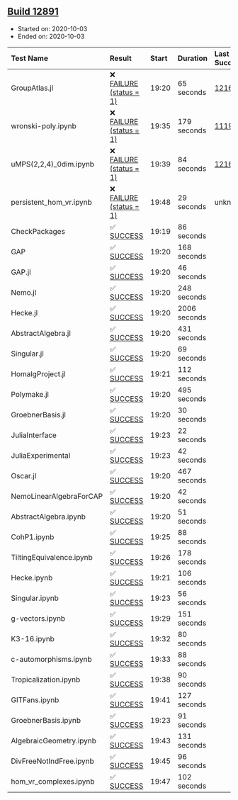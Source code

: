 ## [Build 12891](https://oscarci.mathematik.uni-kl.de/job/oscar/12891/)

* Started on: 2020-10-03
* Ended on: 2020-10-03

| Test Name    | Result | Start | Duration | Last Success | First Failure |
|:-------------|:-------|:------|:---------|:-------------|:--------------|
| GroupAtlas.jl | ❌ [FAILURE (status = 1)](https://oscarci.mathematik.uni-kl.de/job/oscar/12891/artifact/logs/build-12891/GroupAtlas.jl.log) | 19:20 | 65 seconds | [12167](https://oscarci.mathematik.uni-kl.de/job/oscar/12167/) | [12168](https://oscarci.mathematik.uni-kl.de/job/oscar/12168/) |
| wronski-poly.ipynb | ❌ [FAILURE (status = 1)](https://oscarci.mathematik.uni-kl.de/job/oscar/12891/artifact/logs/build-12891/wronski-poly.ipynb.log) | 19:35 | 179 seconds | [11192](https://oscarci.mathematik.uni-kl.de/job/oscar/11192/) | [11193](https://oscarci.mathematik.uni-kl.de/job/oscar/11193/) |
| uMPS(2,2,4)_0dim.ipynb | ❌ [FAILURE (status = 1)](https://oscarci.mathematik.uni-kl.de/job/oscar/12891/artifact/logs/build-12891/uMPS-2-2-4-_0dim.ipynb.log) | 19:39 | 84 seconds | [12167](https://oscarci.mathematik.uni-kl.de/job/oscar/12167/) | [12168](https://oscarci.mathematik.uni-kl.de/job/oscar/12168/) |
| persistent_hom_vr.ipynb | ❌ [FAILURE (status = 1)](https://oscarci.mathematik.uni-kl.de/job/oscar/12891/artifact/logs/build-12891/persistent_hom_vr.ipynb.log) | 19:48 | 29 seconds | unknown | unknown |
| CheckPackages | ✅ [SUCCESS](https://oscarci.mathematik.uni-kl.de/job/oscar/12891/artifact/logs/build-12891/CheckPackages.log) | 19:19 | 86 seconds |  |  |
| GAP | ✅ [SUCCESS](https://oscarci.mathematik.uni-kl.de/job/oscar/12891/artifact/logs/build-12891/GAP.log) | 19:20 | 168 seconds |  |  |
| GAP.jl | ✅ [SUCCESS](https://oscarci.mathematik.uni-kl.de/job/oscar/12891/artifact/logs/build-12891/GAP.jl.log) | 19:20 | 46 seconds |  |  |
| Nemo.jl | ✅ [SUCCESS](https://oscarci.mathematik.uni-kl.de/job/oscar/12891/artifact/logs/build-12891/Nemo.jl.log) | 19:20 | 248 seconds |  |  |
| Hecke.jl | ✅ [SUCCESS](https://oscarci.mathematik.uni-kl.de/job/oscar/12891/artifact/logs/build-12891/Hecke.jl.log) | 19:20 | 2006 seconds |  |  |
| AbstractAlgebra.jl | ✅ [SUCCESS](https://oscarci.mathematik.uni-kl.de/job/oscar/12891/artifact/logs/build-12891/AbstractAlgebra.jl.log) | 19:20 | 431 seconds |  |  |
| Singular.jl | ✅ [SUCCESS](https://oscarci.mathematik.uni-kl.de/job/oscar/12891/artifact/logs/build-12891/Singular.jl.log) | 19:20 | 69 seconds |  |  |
| HomalgProject.jl | ✅ [SUCCESS](https://oscarci.mathematik.uni-kl.de/job/oscar/12891/artifact/logs/build-12891/HomalgProject.jl.log) | 19:21 | 112 seconds |  |  |
| Polymake.jl | ✅ [SUCCESS](https://oscarci.mathematik.uni-kl.de/job/oscar/12891/artifact/logs/build-12891/Polymake.jl.log) | 19:20 | 495 seconds |  |  |
| GroebnerBasis.jl | ✅ [SUCCESS](https://oscarci.mathematik.uni-kl.de/job/oscar/12891/artifact/logs/build-12891/GroebnerBasis.jl.log) | 19:20 | 30 seconds |  |  |
| JuliaInterface | ✅ [SUCCESS](https://oscarci.mathematik.uni-kl.de/job/oscar/12891/artifact/logs/build-12891/JuliaInterface.log) | 19:23 | 22 seconds |  |  |
| JuliaExperimental | ✅ [SUCCESS](https://oscarci.mathematik.uni-kl.de/job/oscar/12891/artifact/logs/build-12891/JuliaExperimental.log) | 19:23 | 42 seconds |  |  |
| Oscar.jl | ✅ [SUCCESS](https://oscarci.mathematik.uni-kl.de/job/oscar/12891/artifact/logs/build-12891/Oscar.jl.log) | 19:20 | 467 seconds |  |  |
| NemoLinearAlgebraForCAP | ✅ [SUCCESS](https://oscarci.mathematik.uni-kl.de/job/oscar/12891/artifact/logs/build-12891/NemoLinearAlgebraForCAP.log) | 19:20 | 42 seconds |  |  |
| AbstractAlgebra.ipynb | ✅ [SUCCESS](https://oscarci.mathematik.uni-kl.de/job/oscar/12891/artifact/logs/build-12891/AbstractAlgebra.ipynb.log) | 19:20 | 51 seconds |  |  |
| CohP1.ipynb | ✅ [SUCCESS](https://oscarci.mathematik.uni-kl.de/job/oscar/12891/artifact/logs/build-12891/CohP1.ipynb.log) | 19:25 | 88 seconds |  |  |
| TiltingEquivalence.ipynb | ✅ [SUCCESS](https://oscarci.mathematik.uni-kl.de/job/oscar/12891/artifact/logs/build-12891/TiltingEquivalence.ipynb.log) | 19:26 | 178 seconds |  |  |
| Hecke.ipynb | ✅ [SUCCESS](https://oscarci.mathematik.uni-kl.de/job/oscar/12891/artifact/logs/build-12891/Hecke.ipynb.log) | 19:21 | 106 seconds |  |  |
| Singular.ipynb | ✅ [SUCCESS](https://oscarci.mathematik.uni-kl.de/job/oscar/12891/artifact/logs/build-12891/Singular.ipynb.log) | 19:23 | 56 seconds |  |  |
| g-vectors.ipynb | ✅ [SUCCESS](https://oscarci.mathematik.uni-kl.de/job/oscar/12891/artifact/logs/build-12891/g-vectors.ipynb.log) | 19:29 | 151 seconds |  |  |
| K3-16.ipynb | ✅ [SUCCESS](https://oscarci.mathematik.uni-kl.de/job/oscar/12891/artifact/logs/build-12891/K3-16.ipynb.log) | 19:32 | 80 seconds |  |  |
| c-automorphisms.ipynb | ✅ [SUCCESS](https://oscarci.mathematik.uni-kl.de/job/oscar/12891/artifact/logs/build-12891/c-automorphisms.ipynb.log) | 19:33 | 88 seconds |  |  |
| Tropicalization.ipynb | ✅ [SUCCESS](https://oscarci.mathematik.uni-kl.de/job/oscar/12891/artifact/logs/build-12891/Tropicalization.ipynb.log) | 19:38 | 90 seconds |  |  |
| GITFans.ipynb | ✅ [SUCCESS](https://oscarci.mathematik.uni-kl.de/job/oscar/12891/artifact/logs/build-12891/GITFans.ipynb.log) | 19:41 | 127 seconds |  |  |
| GroebnerBasis.ipynb | ✅ [SUCCESS](https://oscarci.mathematik.uni-kl.de/job/oscar/12891/artifact/logs/build-12891/GroebnerBasis.ipynb.log) | 19:23 | 91 seconds |  |  |
| AlgebraicGeometry.ipynb | ✅ [SUCCESS](https://oscarci.mathematik.uni-kl.de/job/oscar/12891/artifact/logs/build-12891/AlgebraicGeometry.ipynb.log) | 19:43 | 131 seconds |  |  |
| DivFreeNotIndFree.ipynb | ✅ [SUCCESS](https://oscarci.mathematik.uni-kl.de/job/oscar/12891/artifact/logs/build-12891/DivFreeNotIndFree.ipynb.log) | 19:45 | 96 seconds |  |  |
| hom_vr_complexes.ipynb | ✅ [SUCCESS](https://oscarci.mathematik.uni-kl.de/job/oscar/12891/artifact/logs/build-12891/hom_vr_complexes.ipynb.log) | 19:47 | 102 seconds |  |  |

